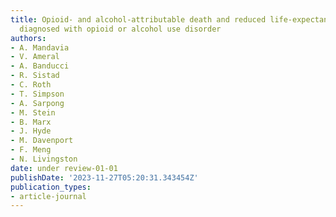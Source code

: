 ```yaml
---
title: Opioid- and alcohol-attributable death and reduced life-expectancy among veterans
  diagnosed with opioid or alcohol use disorder
authors:
- A. Mandavia
- V. Ameral
- A. Banducci
- R. Sistad
- C. Roth
- T. Simpson
- A. Sarpong
- M. Stein
- B. Marx
- J. Hyde
- M. Davenport
- F. Meng
- N. Livingston
date: under review-01-01
publishDate: '2023-11-27T05:20:31.343454Z'
publication_types:
- article-journal
---
```

